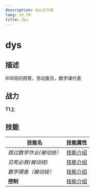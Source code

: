 ```yaml
---
description: dys之介绍
lang: zh_CN
title: dys
---
```


# dys
## 描述
806班的网管，劳动委员，数学课代表
## 战力
**T1上**
## 技能
|技能名|技能属性|
|-----|-----|
|*跳过数学作业(被动技）*|[技能介绍](../skill/dys_sk1.md)|
|*见死必救(被动技)*|[技能介绍](../skill/dys_sk2.md)|
|*数学摸鱼（被动技）*|[技能介绍](../skill/dys_sk3.md)|
|**控制**|[技能介绍](../skill/dys_sk4.md)|
